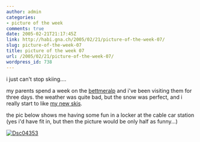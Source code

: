 ```yaml
---
author: admin
categories:
- picture of the week
comments: true
date: 2005-02-21T21:17:45Z
link: http://habi.gna.ch/2005/02/21/picture-of-the-week-07/
slug: picture-of-the-week-07
title: picture of the week 07
url: /2005/02/21/picture-of-the-week-07/
wordpress_id: 738
---
```


i just can't stop skiing....
  
my parents spend a week on the [bettmeralp](http://www.bettmeralp.ch/e/) and i've been visiting them for three days. the weather was quite bad, but the snow was perfect, and i really start to like [my new skis](http://www.freeskishop.net/images/ski/p3.jpg).
  
the pic below shows me having some fun in a locker at the cable car station (yes i'd have fit in, but then the picture would be only half as funny...)



[![Dsc04353](http://habi.gna.ch/blog/images/DSC04353-tm.jpg)](http://habi.gna.ch/blog/images/DSC04353.jpg)

